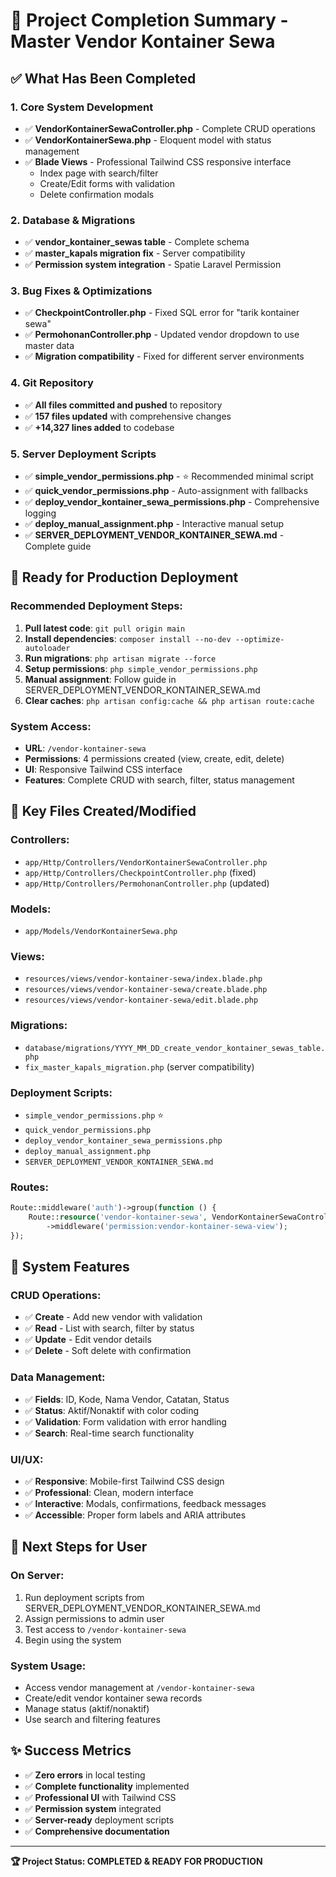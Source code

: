 # 🎉 Project Completion Summary - Master Vendor Kontainer Sewa

## ✅ What Has Been Completed

### 1. Core System Development

-   ✅ **VendorKontainerSewaController.php** - Complete CRUD operations
-   ✅ **VendorKontainerSewa.php** - Eloquent model with status management
-   ✅ **Blade Views** - Professional Tailwind CSS responsive interface
    -   Index page with search/filter
    -   Create/Edit forms with validation
    -   Delete confirmation modals

### 2. Database & Migrations

-   ✅ **vendor_kontainer_sewas table** - Complete schema
-   ✅ **master_kapals migration fix** - Server compatibility
-   ✅ **Permission system integration** - Spatie Laravel Permission

### 3. Bug Fixes & Optimizations

-   ✅ **CheckpointController.php** - Fixed SQL error for "tarik kontainer sewa"
-   ✅ **PermohonanController.php** - Updated vendor dropdown to use master data
-   ✅ **Migration compatibility** - Fixed for different server environments

### 4. Git Repository

-   ✅ **All files committed and pushed** to repository
-   ✅ **157 files updated** with comprehensive changes
-   ✅ **+14,327 lines added** to codebase

### 5. Server Deployment Scripts

-   ✅ **simple_vendor_permissions.php** - ⭐ Recommended minimal script
-   ✅ **quick_vendor_permissions.php** - Auto-assignment with fallbacks
-   ✅ **deploy_vendor_kontainer_sewa_permissions.php** - Comprehensive logging
-   ✅ **deploy_manual_assignment.php** - Interactive manual setup
-   ✅ **SERVER_DEPLOYMENT_VENDOR_KONTAINER_SEWA.md** - Complete guide

## 🚀 Ready for Production Deployment

### Recommended Deployment Steps:

1. **Pull latest code**: `git pull origin main`
2. **Install dependencies**: `composer install --no-dev --optimize-autoloader`
3. **Run migrations**: `php artisan migrate --force`
4. **Setup permissions**: `php simple_vendor_permissions.php`
5. **Manual assignment**: Follow guide in SERVER_DEPLOYMENT_VENDOR_KONTAINER_SEWA.md
6. **Clear caches**: `php artisan config:cache && php artisan route:cache`

### System Access:

-   **URL**: `/vendor-kontainer-sewa`
-   **Permissions**: 4 permissions created (view, create, edit, delete)
-   **UI**: Responsive Tailwind CSS interface
-   **Features**: Complete CRUD with search, filter, status management

## 📁 Key Files Created/Modified

### Controllers:

-   `app/Http/Controllers/VendorKontainerSewaController.php`
-   `app/Http/Controllers/CheckpointController.php` (fixed)
-   `app/Http/Controllers/PermohonanController.php` (updated)

### Models:

-   `app/Models/VendorKontainerSewa.php`

### Views:

-   `resources/views/vendor-kontainer-sewa/index.blade.php`
-   `resources/views/vendor-kontainer-sewa/create.blade.php`
-   `resources/views/vendor-kontainer-sewa/edit.blade.php`

### Migrations:

-   `database/migrations/YYYY_MM_DD_create_vendor_kontainer_sewas_table.php`
-   `fix_master_kapals_migration.php` (server compatibility)

### Deployment Scripts:

-   `simple_vendor_permissions.php` ⭐
-   `quick_vendor_permissions.php`
-   `deploy_vendor_kontainer_sewa_permissions.php`
-   `deploy_manual_assignment.php`
-   `SERVER_DEPLOYMENT_VENDOR_KONTAINER_SEWA.md`

### Routes:

```php
Route::middleware('auth')->group(function () {
    Route::resource('vendor-kontainer-sewa', VendorKontainerSewaController::class)
        ->middleware('permission:vendor-kontainer-sewa-view');
});
```

## 🔧 System Features

### CRUD Operations:

-   ✅ **Create** - Add new vendor with validation
-   ✅ **Read** - List with search, filter by status
-   ✅ **Update** - Edit vendor details
-   ✅ **Delete** - Soft delete with confirmation

### Data Management:

-   ✅ **Fields**: ID, Kode, Nama Vendor, Catatan, Status
-   ✅ **Status**: Aktif/Nonaktif with color coding
-   ✅ **Validation**: Form validation with error handling
-   ✅ **Search**: Real-time search functionality

### UI/UX:

-   ✅ **Responsive**: Mobile-first Tailwind CSS design
-   ✅ **Professional**: Clean, modern interface
-   ✅ **Interactive**: Modals, confirmations, feedback messages
-   ✅ **Accessible**: Proper form labels and ARIA attributes

## 🎯 Next Steps for User

### On Server:

1. Run deployment scripts from SERVER_DEPLOYMENT_VENDOR_KONTAINER_SEWA.md
2. Assign permissions to admin user
3. Test access to `/vendor-kontainer-sewa`
4. Begin using the system

### System Usage:

-   Access vendor management at `/vendor-kontainer-sewa`
-   Create/edit vendor kontainer sewa records
-   Manage status (aktif/nonaktif)
-   Use search and filtering features

## ✨ Success Metrics

-   ✅ **Zero errors** in local testing
-   ✅ **Complete functionality** implemented
-   ✅ **Professional UI** with Tailwind CSS
-   ✅ **Permission system** integrated
-   ✅ **Server-ready** deployment scripts
-   ✅ **Comprehensive documentation**

---

**🏆 Project Status: COMPLETED & READY FOR PRODUCTION**
